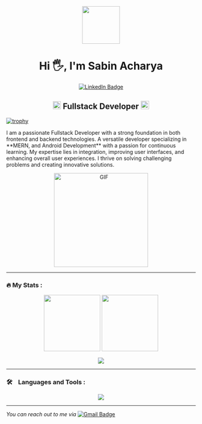 <!-- Header GIF -->
<div id="header" align="center">
  <img src="https://media.giphy.com/media/M9gbBd9nbDrOTu1Mqx/giphy.gif" width="100"/>
</div>

<!-- Header name -->
<h1 align="center">Hi 🖐️, I'm Sabin Acharya</h1>

<!-- Social Links -->
<div id="badges" align='center'>
  <a href="https://www.linkedin.com/in/sabinacharya/">
    <img src="https://img.shields.io/badge/LinkedIn-blue?style=for-the-badge&logo=linkedin&logoColor=white" alt="LinkedIn Badge"/>
  </a>
</div>

<!-- Header Title -->
<h2 align="center">
  <img src="https://komarev.com/ghpvc/?username=sabinacharyadev&color=dc143c&style=for-the-badge" alt="Profile Views" style="height:21px;">
  Fullstack Developer
  <a href="https://www.sabinacharya.com">
    <img src="https://img.shields.io/badge/Portfolio-543DE0?style=for-the-badge&logo=About.me&logoColor=white" alt="Portfolio" style="height:22px;">
  </a>
</h2>

<!-- Trophy -->

[![trophy](https://github-profile-trophy.vercel.app/?username=sabinacharyadev&theme=onedark)](https://github.com/ryo-ma/github-profile-trophy)

<!-- Body Introduction -->
<p>I am a passionate Fullstack Developer with a strong foundation in both frontend and backend technologies. A versatile developer specializing in **MERN, and Android Development** with a passion for continuous learning. My expertise lies in integration, improving user interfaces, and enhancing overall user experiences. I thrive on solving challenging problems and creating innovative solutions.</p>

<!-- Body Giphy -->
<div align="center">
 <img alt="GIF" src="https://media3.giphy.com/media/v1.Y2lkPTc5MGI3NjExMm5qYjY0cTRyc210bGRteXQ3ZDBwcncyN2h1cWppeG1nZnJ0MnU1MSZlcD12MV9pbnRlcm5hbF9naWZfYnlfaWQmY3Q9Zw/1vlBgKjXEz1jTtsuiH/giphy.gif?cid=6c09b952ufa3xxbbm0mpuadm2zaik3wjp4m9luz2ly0lyz8d&ep=v1_internal_gif_by_id&rid=giphy.gif&ct=g" width='250' />
</div>

 <!-- Git Stats -->

---

### 🔥 My Stats :

<p align="center">
  <img src="https://github-readme-stats.vercel.app/api?username=sabinacharyadev&show_icons=true&theme=radical" height="150" />
  <img src="https://github-readme-stats.vercel.app/api/top-langs/?username=sabinacharyadev&layout=compact&theme=radical" height="150" />
</p>

<p align="center">
  <img src="https://streak-stats.demolab.com?user=sabinacharyadev&theme=github-dark-blue" />
</p>

 <!-- Skills Badges -->

---

### 🛠️ &nbsp; &nbsp;Languages and Tools :

<p align="center">
  <img src="https://skillicons.dev/icons?i=javascript,react,nodejs,expressjs,mongodb,html,css,bootstrap,git,vscode" />
</p>

<!-- Footer Contact me -->

---

  <p>
    <i>You can reach out to me via</i>
    <a href="mailto:sabinacharya444@gmail.com">
      <img src="https://img.shields.io/badge/Gmail-red?style=for-the-badge&logo=gmail&logoColor=white" alt="Gmail Badge"/>
    </a>
  </p>
